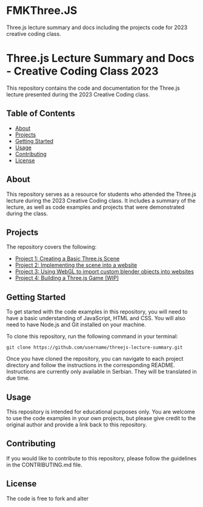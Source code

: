 # FMKThree.JS
Three.js lecture summary and docs including the projects code for 2023 creative coding class.
# Three.js Lecture Summary and Docs - Creative Coding Class 2023

This repository contains the code and documentation for the Three.js lecture presented during the 2023 Creative Coding class. 

## Table of Contents

- [About](#about)
- [Projects](#projects)
- [Getting Started](#getting-started)
- [Usage](#usage)
- [Contributing](#contributing)
- [License](#license)

## About

This repository serves as a resource for students who attended the Three.js lecture during the 2023 Creative Coding class. It includes a summary of the lecture, as well as code examples and projects that were demonstrated during the class.

## Projects

The repository covers  the following:

- [Project 1: Creating a Basic Three.js Scene]()
- [Project 2: Implementing the scene into a website]()
- [Project 3: Using WebGL to import custom blender objects into websites]()
- [Project 4: Building a Three.js Game (WIP)]()


## Getting Started

To get started with the code examples in this repository, you will need to have a basic understanding of JavaScript, HTML and CSS. You will also need to have Node.js and Git installed on your machine.

To clone this repository, run the following command in your terminal:

```git clone https://github.com/username/threejs-lecture-summary.git```


Once you have cloned the repository, you can navigate to each project directory and follow the instructions in the corresponding README.
Instructions are currently only available in Serbian. They will be translated in due time.

## Usage

This repository is intended for educational purposes only. You are welcome to use the code examples in your own projects, but please give credit to the original author and provide a link back to this repository.

## Contributing

If you would like to contribute to this repository, please follow the guidelines in the CONTRIBUTING.md file.

## License

The code is free to fork and alter


